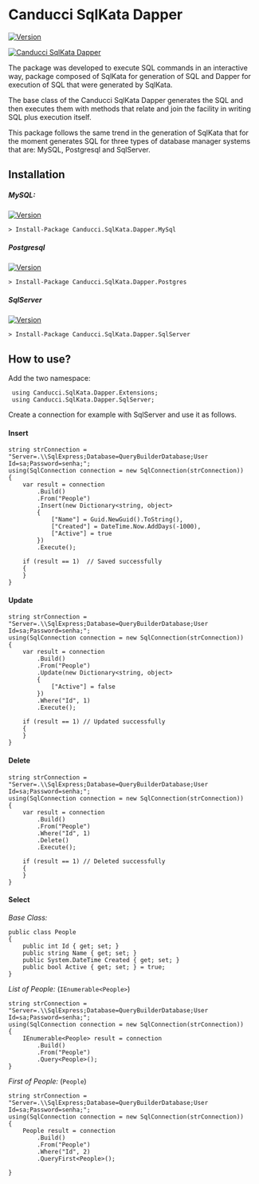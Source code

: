 # Canducci SqlKata Dapper

[![Version](https://img.shields.io/nuget/v/Canducci.SqlKata.Dapper.svg?style=plastic&label=version)](https://www.nuget.org/packages/Canducci.SqlKata.Dapper/)

[![Canducci SqlKata Dapper](http://i1194.photobucket.com/albums/aa377/netdragoon1/abcdef_zpsh8xp8c88.png)](https://www.nuget.org/packages/Canducci.SqlKata.Dapper/)



The package was developed to execute SQL commands in an interactive way, package composed of SqlKata for generation of SQL and Dapper for execution of SQL that were generated by SqlKata.

The base class of the Canducci SqlKata Dapper generates the SQL and then executes them with methods that relate and join the facility in writing SQL plus execution itself.

This package follows the same trend in the generation of SqlKata that for the moment generates SQL for three types of database manager systems that are: MySQL, Postgresql and SqlServer.

## Installation

##### _MySQL:_

[![Version](https://img.shields.io/nuget/v/Canducci.SqlKata.Dapper.MySql.svg?style=plastic&label=version)](https://www.nuget.org/packages/Canducci.SqlKata.Dapper.MySql/)

```
> Install-Package Canducci.SqlKata.Dapper.MySql
```

##### _Postgresql_

[![Version](https://img.shields.io/nuget/v/Canducci.SqlKata.Dapper.Postgres.svg?style=plastic&label=version)](https://www.nuget.org/packages/Canducci.SqlKata.Dapper.Postgres/)

```
> Install-Package Canducci.SqlKata.Dapper.Postgres
```

##### _SqlServer_

[![Version](https://img.shields.io/nuget/v/Canducci.SqlKata.Dapper.SqlServer.svg?style=plastic&label=version)](https://www.nuget.org/packages/Canducci.SqlKata.Dapper.SqlServer/)

```
> Install-Package Canducci.SqlKata.Dapper.SqlServer
```


## How to use?

Add the two namespace:
```
 using Canducci.SqlKata.Dapper.Extensions;
 using Canducci.SqlKata.Dapper.SqlServer;
```

Create a connection for example with SqlServer and use it as follows.

#### Insert

```
string strConnection = "Server=.\\SqlExpress;Database=QueryBuilderDatabase;User Id=sa;Password=senha;";
using(SqlConnection connection = new SqlConnection(strConnection))
{
	var result = connection
		.Build()
		.From("People")
		.Insert(new Dictionary<string, object> 
		{
			["Name"] = Guid.NewGuid().ToString(),
			["Created"] = DateTime.Now.AddDays(-1000),
			["Active"] = true
		})
		.Execute();

	if (result == 1)  // Saved successfully
	{  		
	}
}
```

#### Update

```
string strConnection = "Server=.\\SqlExpress;Database=QueryBuilderDatabase;User Id=sa;Password=senha;";
using(SqlConnection connection = new SqlConnection(strConnection))
{
	var result = connection
		.Build()
		.From("People")
		.Update(new Dictionary<string, object> 
		{			
			["Active"] = false
		})
		.Where("Id", 1)
		.Execute();

	if (result == 1) // Updated successfully
	{      		
	}
}
```

#### Delete

```
string strConnection = "Server=.\\SqlExpress;Database=QueryBuilderDatabase;User Id=sa;Password=senha;";
using(SqlConnection connection = new SqlConnection(strConnection))
{
	var result = connection
		.Build()
		.From("People")                   
		.Where("Id", 1)
		.Delete()
		.Execute();

	if (result == 1) // Deleted successfully
	{      	
	}
}

```

#### Select

_Base Class:_

```
public class People 
{
	public int Id { get; set; } 
	public string Name { get; set; }
	public System.DateTime Created { get; set; }
	public bool Active { get; set; } = true;
}
```

_List of People:_  (`IEnumerable<People>`)

```
string strConnection = "Server=.\\SqlExpress;Database=QueryBuilderDatabase;User Id=sa;Password=senha;";
using(SqlConnection connection = new SqlConnection(strConnection))
{
	IEnumerable<People> result = connection
		.Build()
		.From("People")                   
		.Query<People>();	
}
```

_First of People:_  (`People`)

```
string strConnection = "Server=.\\SqlExpress;Database=QueryBuilderDatabase;User Id=sa;Password=senha;";
using(SqlConnection connection = new SqlConnection(strConnection))
{
	People result = connection
		.Build()
		.From("People")                   
		.Where("Id", 2)
		.QueryFirst<People>();
	
}
```

